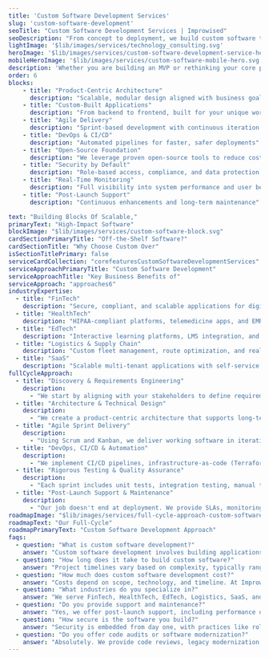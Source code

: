 ```yaml
---
title: 'Custom Software Development Services'
slug: 'custom-software-development'
seoTitle: "Custom Software Development Services | Improwised"
seoDescription: "From concept to deployment, we build custom software that fuels business growth. Partner with Improwised for modern, scalable, and agile solutions"
lightImage: '$lib/images/services/technology_consulting.svg'
heroImage: '$lib/images/services/custom-software-development-service-hero.svg'
mobileHeroImage: '$lib/images/services/custom-software-mobile-hero.svg'
description: 'Whether you are building an MVP or rethinking your core product. Our team turns your requirements into clean, functional, and future-proof applications - all with scalability and performance in mind'
order: 6
blocks: 
    - title: "Product-Centric Architecture"
      description: "Scalable, modular design aligned with business goals"
    - title: "Custom-Built Applications"
      description: "From backend to frontend, built for your unique workflows"
    - title: "Agile Delivery"
      description: "Sprint-based development with continuous iteration and feedback"
    - title: "DevOps & CI/CD"
      description: "Automated pipelines for faster, safer deployments"
    - title: "Open-Source Foundation"
      description: "We leverage proven open-source tools to reduce costs, avoid vendor lock-in, and ensure long-term flexibility"
    - title: "Security by Default"
      description: "Role-based access, compliance, and data protection built-in"
    - title: "Real-Time Monitoring"
      description: "Full visibility into system performance and user behavior"
    - title: "Post-Launch Support"
      description: "Continuous enhancements and long-term maintenance"

text: "Building Blocks Of Scalable,"
primaryText: "High-Impact Software"
blockImage: "$lib/images/services/custom-software-block.svg"
cardSectionPrimaryTitle: "Off-the-Shelf Software?"
cardSectionTitle: "Why Choose Custom Over"
isSectionTitlePrimary: false
serviceCardCollection: "corefeaturesCustomSoftwareDevelopmentServices"
serviceApproachPrimaryTitle: "Custom Software Development"
serviceApproachTitle: "Key Business Benefits of"
serviceApproach: "approaches6"
industryExpertise:
  - title: "FinTech"
    description: "Secure, compliant, and scalable applications for digital banking, lending platforms, KYC, and investment tools"
  - title: "HealthTech"
    description: "HIPAA-compliant platforms, telemedicine apps, and EMR/EHR integrations for digital healthcare providers"
  - title: "EdTech"
    description: "Interactive learning platforms, LMS integration, and student analytics systems"
  - title: "Logistics & Supply Chain"
    description: "Custom fleet management, route optimization, and real-time tracking platforms"
  - title: "SaaS"
    description: "Scalable multi-tenant applications with self-service portals, analytics dashboards, and payment integrations"
fullCycleApproach:
  - title: "Discovery & Requirements Engineering"
    description: 
      - "We start by aligning with your stakeholders to define requirements, KPIs, user journeys, and technical constraints. This phase ensures clarity and reduces downstream risks."
  - title: "Architecture & Technical Design"
    description: 
      - "We create a product-centric architecture that supports long-term maintainability. Our solutions are built cloud-native, modular, and aligned with microservices or monoliths, depending on your business goals."
  - title: "Agile Sprint Delivery"
    description: 
      - "Using Scrum and Kanban, we deliver working software in iterative sprints. You receive frequent demos, backlog grooming, and total visibility into the development lifecycle."
  - title: "DevOps, CI/CD & Automation"
    description: 
      - "We implement CI/CD pipelines, infrastructure-as-code (Terraform, Ansible), and observability stacks to ensure safe, automated, and traceable deployments."
  - title: "Rigorous Testing & Quality Assurance"
    description: 
      - "Each sprint includes unit tests, integration testing, manual testing, and performance/load testing. We ensure quality across functionality, usability, and security."
  - title: "Post-Launch Support & Maintenance"
    description: 
      - "Our job doesn't end at deployment. We provide SLAs, monitoring, issue resolution, and performance optimization as part of ongoing support."
roadmapImage: "$lib/images/services/full-cycle-approach-custom-software-development.svg"
roadmapText: "Our Full-Cycle"
roadmapPrimaryText: "Custom Software Development Approach"
faqs:
  - question: "What is custom software development?"
    answer: "Custom software development involves building applications specifically tailored to a business’s unique needs, rather than using off-the-shelf solutions."
  - question: "How long does it take to build custom software?"
    answer: "Project timelines vary based on complexity, typically ranging from 8 to 24+ weeks for MVPs and more for full-scale enterprise systems."
  - question: "How much does custom software development cost?"
    answer: "Costs depend on scope, technology, and timeline. At Improwised Technologies, we offer flexible models like fixed-price or dedicated teams to suit your budget."
  - question: "What industries do you specialize in?"
    answer: "We serve FinTech, HealthTech, EdTech, Logistics, SaaS, and other B2B domains requiring scalable and secure solutions."
  - question: "Do you provide support and maintenance?"
    answer: "Yes, we offer post-launch support, including performance optimization, monitoring, and feature enhancements."
  - question: "How secure is the software you build?"
    answer: "Security is embedded from day one, with practices like role-based access, encryption, GDPR compliance, and secure coding standards."
  - question: "Do you offer code audits or software modernization?"
    answer: "Absolutely. We provide code reviews, legacy modernization, and system refactoring services as part of our offerings."
---
```


